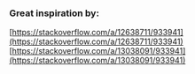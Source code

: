 ### Great inspiration by:
[https://stackoverflow.com/a/12638711/933941](https://stackoverflow.com/a/12638711/933941)
[https://stackoverflow.com/a/13038091/933941](https://stackoverflow.com/a/13038091/933941)
